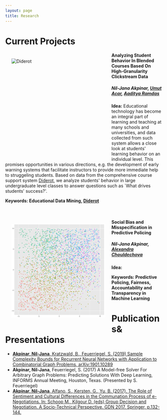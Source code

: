 ```yaml
---
layout: page
title: Research
---
```


<head>
<meta name="viewport" content="width=device-width, initial-scale=1">
<!-- Add icon library -->
<link rel="stylesheet" href="https://cdnjs.cloudflare.com/ajax/libs/font-awesome/4.7.0/css/font-awesome.min.css">
<style>
.btn {
  background-color: #404040;
  border: none;
  color: white;
  padding: 10px 20px;
  cursor: pointer;
  font-size: 12px;
}

/* Darker background on mouse-over */
.btn:hover {
  background-color: #202020;
}

a:link {
  color: #404040;
}
a:visited {
  color: #404040;
}
a:hover {
  color: #404040;
}
a:active {
  color: #404040;
} 
</style>
</head>

<h1>Current Projects</h1>

<p><img src="/img/diderot.png" alt="Diderot" width="300" height="300" style="float: left;padding: 20px;">
<h4>Analyzing Student Behavior In Blended Courses Based On High-Granularity Clickstream Data</h4>
<h5>Nil-Jana Akpinar, <a href = "http://www.umut-acar.org/">Umut Acar</a>, <a href = "https://www.stat.cmu.edu/~aramdas/">Aaditya Ramdas</a></h5>

<b>Idea:</b> Educational technology has become an integral part of learning and teaching at many schools and universities, and data collected from such system allows a close look at students' learning behavior on an individual level. This promises opportunities in various directions, e.g. the development of early warning systems that facilitate instructors to provide more immediate help to struggeling students.
Based on data from the comprehensive course support system <a href = "https://www.diderot.one/">Diderot</a>, we analyze students' behavior in large undergraduate level classes to answer questions such as `What drives students' success?'.

<b>Keywords: Educational Data Mining, <a href = "https://www.diderot.one/">Diderot</a></b>

<br>

<p><img src="/img/pol.png" alt="Predictive Policing" width="300" height="300" style="float: left;padding: 20px;">
<h4>Social Bias and Misspecification in Predictive Policing</h4>
<h5>Nil-Jana Akpinar, <a href = "https://www.andrew.cmu.edu/user/achoulde/">Alexandra Chouldechova</a></h5>

<b>Idea:</b> 

<b>Keywords: Predictive Policing, Fairness, Accountability and Transparency in Machine Learning</b>

<h1>Publications& Presentations</h1>

<ul>
  <li><a href = "https://arxiv.org/abs/1901.10289"><b>Akpinar, Nil-Jana</b>, Kratzwald, B., Feuerriegel, S. (2019) Sample Complexity
Bounds for Recurrent Neural Networks with Application to Combinatorial
Graph Problems, arXiv:1901.10289</a></li>
  <li><b>Akpinar, Nil-Jana</b>, Feuerriegel, S. (2017) A Model-free Solver For Arbitrary
Graph Problems: Predicting Solutions With Deep Learning, INFORMS Annual
Meeting, Houston, Texas. (Presented by S. Feuerriegel)</li>
  <li><a href = "https://link.springer.com/chapter/10.1007/978-3-319-63546-0_10"><b>Akpinar, Nil-Jana</b>, Alfano, S., Kersten, G., Yu, B. (2017). The Role of Sentiment and Cultural Differences in the Communation Process of e-Negotiations.
In: Schoop M., Kilgour D. (eds) Group Decision and Negotiation. A Socio-Technical Perspective. GDN 2017. Springer, p.132-144.</a></li>
</ul>


